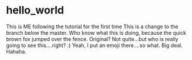 # hello_world
This is ME following the tutorial for the first time
This is a change to the branch below the master.
Who know what this is doing, because the quick brown fox jumped over the fence.
Original? Not quite...but who is really going to see this....right? :)
Yeah, I put an emoji there....so what. Big deal. Hahaha.
